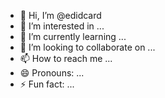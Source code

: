 - 👋 Hi, I’m @edidcard
- 👀 I’m interested in ...
- 🌱 I’m currently learning ...
- 💞️ I’m looking to collaborate on ...
- 📫 How to reach me ...
- 😄 Pronouns: ...
- ⚡ Fun fact: ...

<!---
edidcard/edidcard is a ✨ special ✨ repository because its `README.md` (this file) appears on your GitHub profile.
You can click the Preview link to take a look at your changes.
--->
